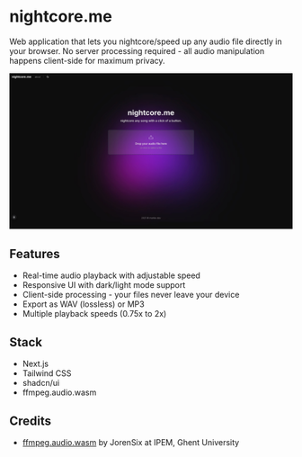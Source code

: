 # nightcore.me

Web application that lets you nightcore/speed up any audio file directly in your browser. No server processing required - all audio manipulation happens client-side for maximum privacy.

![nightcore.me](./public/screenshot.jpeg)

## Features

- Real-time audio playback with adjustable speed
- Responsive UI with dark/light mode support
- Client-side processing - your files never leave your device
- Export as WAV (lossless) or MP3
- Multiple playback speeds (0.75x to 2x)

## Stack

- Next.js
- Tailwind CSS
- shadcn/ui
- ffmpeg.audio.wasm

## Credits

- [ffmpeg.audio.wasm](https://github.com/JorenSix/ffmpeg.audio.wasm) by JorenSix at IPEM, Ghent University
